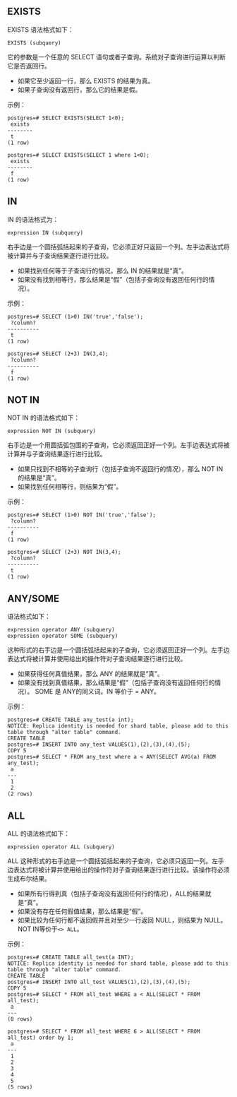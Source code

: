 ## EXISTS
EXISTS 语法格式如下：
```
EXISTS (subquery)
```
它的参数是一个任意的 SELECT 语句或者子查询。系统对子查询进行运算以判断它是否返回行。
- 如果它至少返回一行，那么 EXISTS 的结果为真。
- 如果子查询没有返回行，那么它的结果是假。

示例：
```
postgres=# SELECT EXISTS(SELECT 1<0);
 exists 
--------
 t
(1 row)
 
postgres=# SELECT EXISTS(SELECT 1 where 1<0);
 exists 
--------
 f
(1 row)
```

## IN
IN 的语法格式为：
```
expression IN (subquery)
```
右手边是一个圆括弧括起来的子查询，它必须正好只返回一个列。左手边表达式将被计算并与子查询结果逐行进行比较。 
- 如果找到任何等于子查询行的情况，那么 IN 的结果就是“真”。
- 如果没有找到相等行，那么结果是“假”（包括子查询没有返回任何行的情况）。

示例：
```
postgres=# SELECT (1>0) IN('true','false');
 ?column? 
----------
 t
(1 row)
 
postgres=# SELECT (2+3) IN(3,4);
 ?column? 
----------
 f
(1 row)
```

## NOT IN
NOT IN 的语法格式如下：
```
expression NOT IN (subquery)
```
右手边是一个用圆括弧包围的子查询，它必须返回正好一个列。左手边表达式将被计算并与子查询结果逐行进行比较。 
- 如果只找到不相等的子查询行（包括子查询不返回行的情况），那么 NOT IN 的结果是“真”。
- 如果找到任何相等行，则结果为“假”。

示例：
```
postgres=# SELECT (1>0) NOT IN('true','false');
 ?column? 
----------
 f
(1 row)

postgres=# SELECT (2+3) NOT IN(3,4);
 ?column? 
----------
 t
(1 row)
```

## ANY/SOME
语法格式如下：
```
expression operator ANY (subquery)
expression operator SOME (subquery)
```
这种形式的右手边是一个圆括弧括起来的子查询，它必须返回正好一个列。左手边表达式将被计算并使用给出的操作符对子查询结果逐行进行比较。
- 如果获得任何真值结果，那么 ANY 的结果就是“真”。
- 如果没有找到真值结果，那么结果是“假”（包括子查询没有返回任何行的情况）。
SOME 是 ANY的同义词。IN 等价于 = ANY。

示例：
```
postgres=# CREATE TABLE any_test(a int);
NOTICE: Replica identity is needed for shard table, please add to this table through "alter table" command.
CREATE TABLE
postgres=# INSERT INTO any_test VALUES(1),(2),(3),(4),(5);
COPY 5
postgres=# SELECT * FROM any_test where a < ANY(SELECT AVG(a) FROM any_test);
 a 
---
 1
 2
(2 rows)
```

## ALL
ALL 的语法格式如下：
```
expression operator ALL (subquery)
```
ALL 这种形式的右手边是一个圆括弧括起来的子查询，它必须只返回一列。左手边表达式将被计算并使用给出的操作符对子查询结果逐行进行比较。该操作符必须生成布尔结果。
- 如果所有行得到真（包括子查询没有返回任何行的情况），ALL的结果就是“真”。
- 如果没有存在任何假值结果，那么结果是“假”。
- 如果比较为任何行都不返回假并且对至少一行返回 NULL，则结果为 NULL。
NOT IN等价于`<> ALL`。

示例：
```
postgres=# CREATE TABLE all_test(a INT);
NOTICE: Replica identity is needed for shard table, please add to this table through "alter table" command.
CREATE TABLE
postgres=# INSERT INTO all_test VALUES(1),(2),(3),(4),(5);
COPY 5
postgres=# SELECT * FROM all_test WHERE a < ALL(SELECT * FROM all_test);
 a 
---
(0 rows)

postgres=# SELECT * FROM all_test WHERE 6 > ALL(SELECT * FROM all_test) order by 1;
 a 
---
 1
 2
 3
 4
 5
(5 rows)
```
